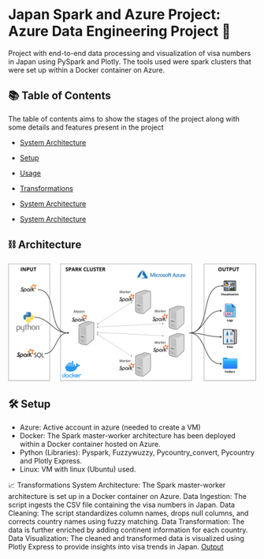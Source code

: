 # Japan Spark and Azure Project: Azure Data Engineering Project 🎌

Project with end-to-end data processing and visualization of visa numbers in Japan using PySpark and Plotly. The tools used were spark clusters that were set up within a Docker container on Azure.

## 📚 Table of Contents

The table of contents aims to show the stages of the project along with some details and features present in the project

- [System Architecture](#-architecture)

- [Setup](#-setup)

- [Usage](#python)

- [Transformations](#-transformations)

- [System Architecture](#python)

- [System Architecture](#python)

## ⛓️ Architecture
![Project Architecture Scheme](https://github.com/tertub2/Japan_SparkandAzure_Project/blob/master/architecture.png)


## 🛠️ Setup
- Azure: Active account in azure (needed to create a VM)
- Docker: The Spark master-worker architecture has been deployed within a Docker container hosted on Azure.
- Python (Libraries): Pyspark, Fuzzywuzzy, Pycountry_convert, Pycountry and Plotly Express.
- Linux: VM with linux (Ubuntu) used.

📈 Transformations
System Architecture: The Spark master-worker architecture is set up in a Docker container on Azure.
Data Ingestion: The script ingests the CSV file containing the visa numbers in Japan.
Data Cleaning: The script standardizes column names, drops null columns, and corrects country names using fuzzy matching.
Data Transformation: The data is further enriched by adding continent information for each country.
Data Visualization: The cleaned and transformed data is visualized using Plotly Express to provide insights into visa trends in Japan.
[Output](https://github.com/tertub2/Japan_SparkandAzure_Project/tree/master/src/output)
